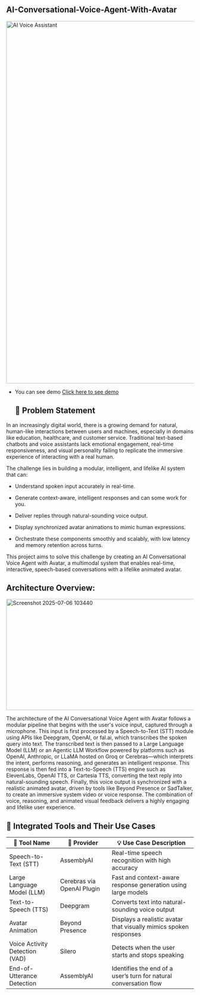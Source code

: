 ## AI-Conversational-Voice-Agent-With-Avatar

<img width="1918" height="972" alt="AI Voice Assistant " src="https://github.com/user-attachments/assets/325780ca-de8c-4059-a207-a013583bf1eb" />

- You can see demo [Click here to see demo](https://youtu.be/qo4DOp60KI0?si=xKTzcB44wUl9mvne)

  ## 🧠 Problem Statement
In an increasingly digital world, there is a growing demand for natural, human-like interactions between users and machines, especially in domains like education, healthcare, and customer service. Traditional text-based chatbots and voice assistants lack emotional engagement, real-time responsiveness, and visual personality failing to replicate the immersive experience of interacting with a real human.

The challenge lies in building a modular, intelligent, and lifelike AI system that can:

- Understand spoken input accurately in real-time.

- Generate context-aware, intelligent responses and can some work for you.

- Deliver replies through natural-sounding voice output.

- Display synchronized avatar animations to mimic human expressions.

- Orchestrate these components smoothly and scalably, with low latency and memory retention across turns.

This project aims to solve this challenge by creating an AI Conversational Voice Agent with Avatar, a multimodal system that enables real-time, interactive, speech-based conversations with a lifelike animated avatar.

## Architecture Overview:

<img width="1163" height="298" alt="Screenshot 2025-07-06 103440" src="https://github.com/user-attachments/assets/2c06afb7-6053-4439-a2e1-e6aa94dd6136" />

The architecture of the AI Conversational Voice Agent with Avatar follows a modular pipeline that begins with the user's voice input, captured through a microphone. This input is first processed by a Speech-to-Text (STT) module using APIs like Deepgram, OpenAI, or fal.ai, which transcribes the spoken query into text. The transcribed text is then passed to a Large Language Model (LLM) or an Agentic LLM Workflow powered by platforms such as OpenAI, Anthropic, or LLaMA hosted on Groq or Cerebras—which interprets the intent, performs reasoning, and generates an intelligent response. This response is then fed into a Text-to-Speech (TTS) engine such as ElevenLabs, OpenAI TTS, or Cartesia TTS, converting the text reply into natural-sounding speech. Finally, this voice output is synchronized with a realistic animated avatar, driven by tools like Beyond Presence or SadTalker, to create an immersive system video or voice response. The combination of voice, reasoning, and animated visual feedback delivers a highly engaging and lifelike user experience.

## 🧠 Integrated Tools and Their Use Cases

| 🧰 Tool Name                    | 🏢 Provider                 | 💡 Use Case Description                                           |
|-------------------------------|-----------------------------|-------------------------------------------------------------------|
| Speech-to-Text (STT)          | AssemblyAI                  | Real-time speech recognition with high accuracy                   |
| Large Language Model (LLM)    | Cerebras via OpenAI Plugin  | Fast and context-aware response generation using large models     |
| Text-to-Speech (TTS)          | Deepgram                    | Converts text into natural-sounding voice output                  |
| Avatar Animation              | Beyond Presence             | Displays a realistic avatar that visually mimics spoken responses |
| Voice Activity Detection (VAD)| Silero                      | Detects when the user starts and stops speaking                   |
| End-of-Utterance Detection    | AssemblyAI                  | Identifies the end of a user’s turn for natural conversation flow |


